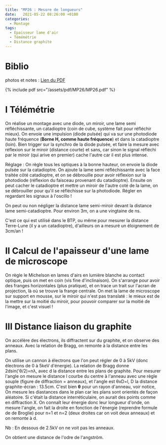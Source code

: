 ```yaml
---
title: "MP26 : Mesure de longueurs"
date:   2021-05-22 08:26:00 +0100
categories:
  - Montage
tags:
  - Epaisseur lame d'air
  - Témémétrie
  - Distance graphite
---
```

# Biblio


photos et notes : [Lien du PDF](/assets/pdf/MP26/MP26.pdf)

{% include pdf src="/assets/pdf/MP26/MP26.pdf" %}

# I Télémétrie
On réalise un montage avec une diode, un miroir, une lame semi réfléchissante, un catadioptre (coin de cube, système fait pour réfléchir mieux). On envoie une impulsion (diode pulsée) qui va sur une photodiode haute fréquence (**Borne H, comme haute fréquence**) et dans la catadioptre (loin). Bien trigger sur la synchro de la diode pulsée, et faire la mesure avec réflexion sur le miroir (distance courte) et sans, car sinon le signal réfléchi par le miroir (qui arive en premier) cache l'autre car il est plus intense.

Réglage : On règle tous les optiques à la bonne hauteur, on envoie la diode pulsée sur la catadioptre. On ajoute la lame semi réfléchissante avec la face traitée côté catadioptre, et on se débrouille pour avoir réflexion sur la photodiode (réflexion du faisceau provenant du catadioptre). Ensuite on peut cacher le catadioptre et mettre un miroir de l'autre coté de la lame, on se débrouiller pour qu'il se réfléchisse sur la photodiode. Régler en regardant les signaux à l'oscillo ! 

On peut ou non négliger la distance lame semi-miroir devant la distance lame semi-catadioptre. Pour environ 3m, on a une vingtaine de ns.

C'est ce qui est utilisé dans le BTP, ou même pour mesurer la distance Terre-Lune (il y a un catadioptre), d'ailleurs on a mesuré un éloignement de 3cm/an !
# II Calcul de l'apaisseur d'une lame de microscope
On règle le Michelson en lames d'airs en lumière blanche au contact optique, puis on met en coin (vis fine d'inclinaison). On s'arrange pour avoir des franges horizontales (plus pratique), et on trace un trait sur l'acran de projection, là où se trouve la frange centrale. On met la lame de microscope sur support en mousse, sur le miroir qui n'est pas translaté : le mieux est de la mettre sur la moitié du miroir, pour pouvoir comparer sur la moitié de l'image, et c'est visuel ! 

# III Distance liaison du graphite

On accélère des électrons, ils diffractent sur du graphite, et on observe des anneaux. Avec la relation de Bragg, on remonte à la distance entre les plans.

On utilise un cannon à électrons que l'on peut régler de 0 à 5kV (donc électrons de 0 à 5keV d'énergie). La relation de Bragg donne 2dsin('&theta;/2)=n&lambda;, avec d la distance entre les plans de graphite. Pour mesurer l'angle on mesure le distance l courbe du centre à l'anneau avec une règle souple (figure de diffraction = anneaux), et l'angle est &theta;xD=l, D la distance graphite-écran : 13.5cm. C'est bien **&theta;** pour un rayon d'anneau, voir notice, On mesure les diastances dans le plan car les plans sont orientés de façon aléatoire. Si c'était la distance interréticulaire, on aurait des points comme en diffraction X.
On connaît leur énergie donc leur longueur d'onde, on mesure l'angle, on fait la droite en fonction de l'énergie (reprendre formule de de Broglie) pour n=1 et n=2 (deux droites car on voit deux anneaux) et on remonte à d.

Nb : En dessous de 2.5kV on ne voit pas les anneaux.

On obtient une distance de l'odre de l'angström. 
